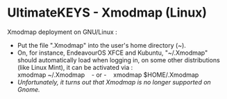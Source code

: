# UltimateKEYS - Xmodmap (Linux)

Xmodmap deployment on GNU/Linux&nbsp;:

- Put the file ".Xmodmap" into the user's home directory (~).
- On, for instance, EndeavourOS XFCE and Kubuntu, "~/.Xmodmap" should automatically load when logging in, on some other distributions (like Linux Mint), it can be activated via&nbsp;:  
xmodmap ~/.Xmodmap&nbsp;&nbsp;&nbsp;&nbsp;- or -&nbsp;&nbsp;&nbsp;&nbsp;xmodmap $HOME/.Xmodmap
- *Unfortunately, it turns out that Xmodmap is no longer supported on Gnome.*
